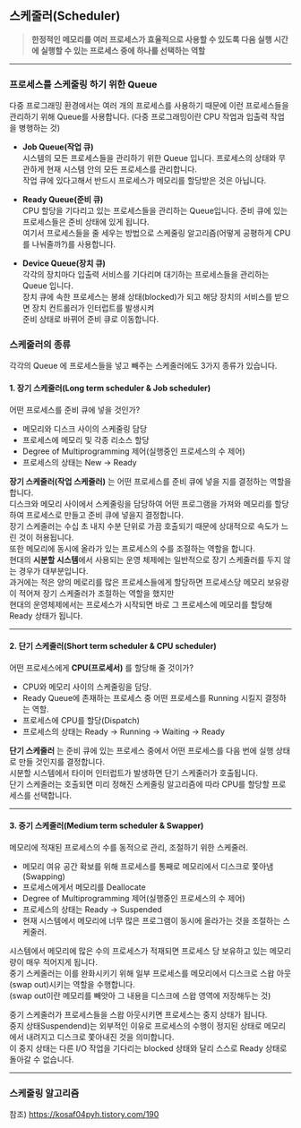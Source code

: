 ## 스케줄러(Scheduler)
>**한정적인 메모리를 여러 프로세스가 효율적으로 사용할 수 있도록 다음 실행 시간에 실행할 수 있는 프로세스 중에 하나를 선택하는 역할**

---

### 프로세스를 스케줄링 하기 위한 Queue
다중 프로그래밍 환경에서는 여러 개의 프로세스를 사용하기 때문에 이런 프로세스들을 관리하기 위해 Queue를 사용합니다.
(다중 프로그래밍이란 CPU 작업과 입출력 작업을 병행하는 것)

* **Job Queue(작업 큐)** <br>
시스템의 모든 프로세스들을 관리하기 위한 Queue 입니다. 프로세스의 상태와 무관하게 현재 시스템 안의 모든 프로세스를 관리합니다.<br>
작업 큐에 있다고해서 반드시 프로세스가 메모리를 할당받은 것은 아닙니다.

* **Ready Queue(준비 큐)** <br>
CPU 할당을 기다리고 있는 프로세스들을 관리하는 Queue입니다. 준비 큐에 있는 프로세스들은 준비 상태에 있게 됩니다. <br>
여기서 프로세스들을 줄 세우는 방법으로 스케줄링 알고리즘(어떻게 공평하게 CPU를 나눠줄까?)를 사용합니다.

* **Device Queue(장치 큐)** <br>
각각의 장치마다 입출력 서비스를 기다리며 대기하는 프로세스들을 관리하는 Queue 입니다. <br>
장치 큐에 속한 프로세스는 봉쇄 상태(blocked)가 되고 해당 장치의 서비스를 받으면 장치 컨트롤러가 인터럽트를 발생시켜<br> 준비 상태로 바뀌어 준비 큐로 이동합니다.

### 스케줄러의 종류
각각의 Queue 에 프로세스들을 넣고 빼주는 스케줄러에도 3가지 종류가 있습니다.

#### 1. 장기 스케줄러(Long term scheduler & Job scheduler) 

어떤 프로세스를 준비 큐에 넣을 것인가? <br>

* 메모리와 디스크 사이의 스케줄링 담당
* 프로세스에 메모리 및 각종 리소스 할당
* Degree of Multiprogramming 제어(실행중인 프로세스의 수 제어)
* 프로세스의 상태는 New -> Ready



**장기 스케줄러(작업 스케줄러)** 는 어떤 프로세스를 준비 큐에 넣을 지를 결정하는 역할을 합니다.<br>
디스크와 메모리 사이에서 스케줄링을 담당하여 어떤 프로그램을 가져와 메모리를 할당하여 프로세스로 만들고 준비 큐에 넣을지 결정합니다.<br>
장기 스케줄러는 수십 초 내지 수분 단위로 가끔 호출되기 때문에 상대적으로 속도가 느린 것이 허용됩니다.<br>
또한 메모리에 동시에 올라가 있는 프로세스의 수를 조절하는 역할을 합니다.<br>
현대의 **시분할 시스템**에서 사용되는 운영 체제에는 일반적으로 장기 스케줄러를 두지 않는 경우가 대부분입니다.<br>
과거에는 적은 양의 메로리를 많은 프로세스들에게 할당하면 프로세스당 메모리 보유량이 적어져 장기 스케줄러가 조절하는 역할을 했지만<br>
현대의 운영체제에서는 프로세스가 시작되면 바로 그 프로세스에 메모리를 할당해 Ready 상태가 됩니다.<br>
   
---

#### 2. 단기 스케줄러(Short term scheduler & CPU scheduler)

어떤 프로세스에게 **CPU(프로세서)** 를 할당해 줄 것이가? <br>

* CPU와 메모리 사이의 스케줄링을 담당.
* Ready Queue에 존재하는 프로세스 중 어떤 프로세스를 Running 시킬지 결정하는 역할.
* 프로세스에 CPU를 할당(Dispatch)
* 프로세스의 상태는 Ready -> Running -> Waiting -> Ready


**단기 스케줄러** 는 준비 큐에 있는 프로세스 중에서 어떤 프로세스를 다음 번에 실행 상태로 만들 것인지를 결정합니다. <br>
시분할 시스템에서 타이머 인터럽트가 발생하면 단기 스케줄러가 호출됩니다.<br>
단기 스케줄러는 호출되면 미리 정해진 스케줄링 알고리즘에 따라 CPU를 할당할 프로세스를 선택합니다.<br>

---

#### 3. 중기 스케줄러(Medium term scheduler & Swapper)

메모리에 적재된 프로세스의 수를 동적으로 관리, 조절하기 위한 스케줄러.<br>

* 메모리 여유 공간 확보를 위해 프로세스를 통째로 메모리에서 디스크로 쫓아냄(Swapping)<br>
* 프로세스에게서 메모리를 Deallocate<br>
* Degree of Multiprogramming 제어(실행중인 프로세스의 수 제어)<br>
* 프로세스의 상태는 Ready -> Suspended<br>
* 현재 시스템에서 메모리에 너무 많은 프로그램이 동시에 올라가는 것을 조절하는 스케줄러.<br>


시스템에서 메모리에 많은 수의 프로세스가 적재되면 프로세스 당 보유하고 있는 메모리량이 매우 적어지게 됩니다.<br>
중기 스케줄러는 이를 완화시키기 위해 일부 프로세스를 메모리에서 디스크로 스왑 아웃(swap out)시키는 역할을 수행합니다.<br>
(swap out이란 메모리를 빼앗아 그 내용을 디스크에 스왑 영역에 저장해두는 것)<br>

중기 스케줄러가 프로세스들을 스왑 아웃시키면 프로세스는 중지 상태가 됩니다.<br>
중지 상태Suspendend)는 외부적인 이유로 프로세스의 수행이 정지된 상태로 메모리에서 내려지고 디스크로 쫓아내진 것을 의미합니다.<br>
이 중지 상태는 다른 I/O 작업을 기다리는 blocked 상태와 달리 스스로 Ready 상태로 돌아갈 수 없습니다. <br>

----

### 스케줄링 알고리즘

참조) https://kosaf04pyh.tistory.com/190 
